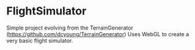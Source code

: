 # FlightSimulator
Simple project evolving from the TerrainGenerator (https://github.com/dcyoung/TerrainGenerator)
Uses WebGL to create a very basic flight simulator.